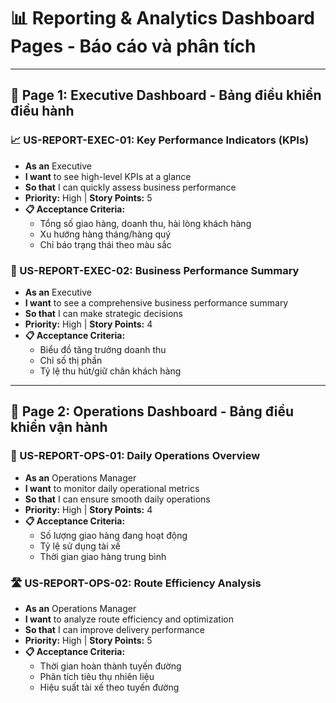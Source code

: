 # 📊 Reporting & Analytics Dashboard Pages - Báo cáo và phân tích

---

## 📄 Page 1: Executive Dashboard - Bảng điều khiển điều hành

### 📈 US-REPORT-EXEC-01: Key Performance Indicators (KPIs)

- **As an** Executive
- **I want** to see high-level KPIs at a glance
- **So that** I can quickly assess business performance
- **Priority:** High | **Story Points:** 5
- **📋 Acceptance Criteria:**
  - Tổng số giao hàng, doanh thu, hài lòng khách hàng
  - Xu hướng hàng tháng/hàng quý
  - Chỉ báo trạng thái theo màu sắc

### 💼 US-REPORT-EXEC-02: Business Performance Summary

- **As an** Executive
- **I want** to see a comprehensive business performance summary
- **So that** I can make strategic decisions
- **Priority:** High | **Story Points:** 4
- **📋 Acceptance Criteria:**
  - Biểu đồ tăng trưởng doanh thu
  - Chỉ số thị phần
  - Tỷ lệ thu hút/giữ chân khách hàng

---

## 📄 Page 2: Operations Dashboard - Bảng điều khiển vận hành

### 🚛 US-REPORT-OPS-01: Daily Operations Overview

- **As an** Operations Manager
- **I want** to monitor daily operational metrics
- **So that** I can ensure smooth daily operations
- **Priority:** High | **Story Points:** 4
- **📋 Acceptance Criteria:**
  - Số lượng giao hàng đang hoạt động
  - Tỷ lệ sử dụng tài xế
  - Thời gian giao hàng trung bình

### 🛣️ US-REPORT-OPS-02: Route Efficiency Analysis

- **As an** Operations Manager
- **I want** to analyze route efficiency and optimization
- **So that** I can improve delivery performance
- **Priority:** High | **Story Points:** 5
- **📋 Acceptance Criteria:**
  - Thời gian hoàn thành tuyến đường
  - Phân tích tiêu thụ nhiên liệu
  - Hiệu suất tài xế theo tuyến đường